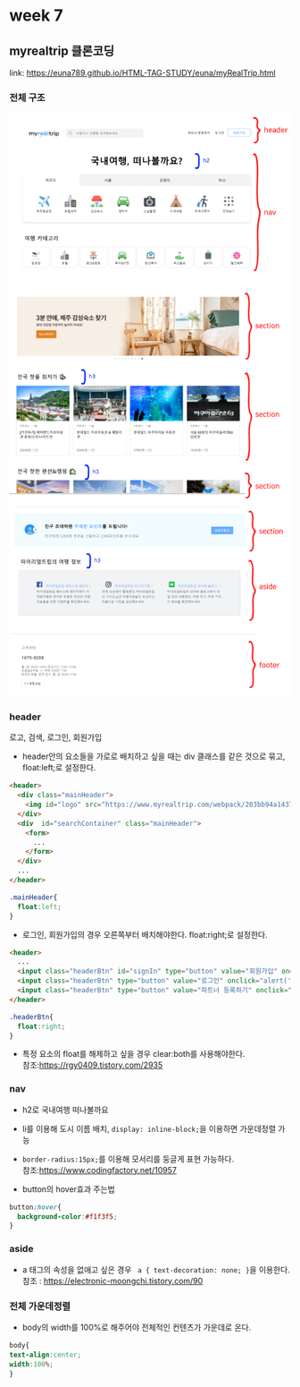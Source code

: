 # week 7
## myrealtrip 클론코딩
link: https://euna789.github.io/HTML-TAG-STUDY/euna/myRealTrip.html

### 전체 구조
<img src="../imgs/trip1.png" width="600">
<img src="../imgs/trip2.png" width="600">
<img src="../imgs/trip3.png" width="600">


### header
로고, 검색, 로그인, 회원가입

- header안의 요소들을 가로로 배치하고 싶을 때는 div 클래스를 같은 것으로 묶고, float:left;로 설정한다.

```html
<header>
  <div class="mainHeader">
    <img id="logo" src="https://www.myrealtrip.com/webpack/203bb94a1437a3d33bca75e5e77ab705.png" width="130"/>
  </div>
  <div  id="searchContainer" class="mainHeader">
    <form>
      ...
    </form>
  </div>  
  ...
</header>
```

```css
.mainHeader{
  float:left;
}
```

- 로그인, 회원가입의 경우 오른쪽부터 배치해야한다. float:right;로 설정한다.
```html
<header>
  ...
  <input class="headerBtn" id="signIn" type="button" value="회원가입" onclick="alert('회원가입')">
  <input class="headerBtn" type="button" value="로그인" onclick="alert('로그인')">
  <input class="headerBtn" type="button" value="파트너 등록하기" onclick="alert('파트너 등록하기')">
</header>
```

```css
.headerBtn{
  float:right;
}
```
 * 특정 요소의 float를 해제하고 싶을 경우 clear:both를 사용해야한다.  
참조:https://rgy0409.tistory.com/2935


### nav
- h2로 국내여행 떠나볼까요  
  
- li를 이용해 도시 이름 배치, ```display: inline-block;```을 이용하면 가운데정렬 가능  
  
- ```border-radius:15px;```를 이용해 모서리를 둥글게 표현 가능하다.  
참조:https://www.codingfactory.net/10957

- button의 hover효과 주는법
```css
button:hover{
  background-color:#f1f3f5;
}
```
  
  
### aside
- a 태그의 속성을 없애고 싶은 경우 ``` a { text-decoration: none; }```을 이용한다.  
참조 : https://electronic-moongchi.tistory.com/90


### 전체 가운데정렬
- body의 width를 100%로 해주어야 전체적인 컨텐츠가 가운데로 온다.
```css
body{
text-align:center;
width:100%;
}
```
